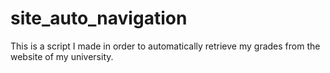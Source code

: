 # site_auto_navigation
This is a script I made in order to automatically retrieve my grades from the website of my university.
